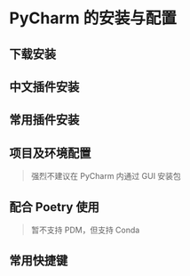 # PyCharm 的安装与配置

## 下载安装

## 中文插件安装

## 常用插件安装

## 项目及环境配置

> 强烈不建议在 PyCharm 内通过 GUI 安装包

## 配合 Poetry 使用

> 暂不支持 PDM，但支持 Conda

## 常用快捷键
